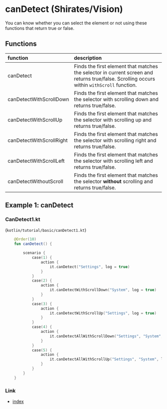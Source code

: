 # canDetect (Shirates/Vision)

You can know whether you can select the element or not using these functions that return true or false.

## Functions

| function                 | description                                                                                                                                |
|:-------------------------|:-------------------------------------------------------------------------------------------------------------------------------------------|
| canDetect                | Finds the first element that matches the selector in current screen and returns true/false. Scrolling occurs within `withScroll` function. |
| canDetectWithScrollDown  | Finds the first element that matches the selector with scrolling down and returns true/false.                                              |
| canDetectWithScrollUp    | Finds the first element that matches the selector with scrolling up and returns true/false.                                                |
| canDetectWithScrollRight | Finds the first element that matches the selector with scrolling right and returns true/false.                                             |
| canDetectWithScrollLeft  | Finds the first element that matches the selector with scrolling left and returns true/false.                                              |
| canDetectWithoutScroll   | Finds the first element that matches the selector **without** scrolling and returns true/false.                                            |

## Example 1: canDetect

### CanDetect1.kt

(`kotlin/tutorial/basic/canDetect1.kt`)

```kotlin
    @Order(10)
    fun canDetect() {

        scenario {
            case(1) {
                action {
                    it.canDetect("Settings", log = true)
                }
            }
            case(2) {
                action {
                    it.canDetectWithScrollDown("System", log = true)
                }
            }
            case(3) {
                action {
                    it.canDetectWithScrollUp("Settings", log = true)
                }
            }
            case(4) {
                action {
                    it.canDetectAllWithScrollDown("Settings", "System", log = true)
                }
            }
            case(5) {
                action {
                    it.canDetectAllWithScrollUp("Settings", "System", log = true)
                }
            }
        }
    }
```

### Link

- [index](../../../../index.md)

